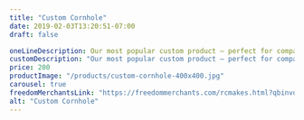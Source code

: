 ```yaml
---
title: "Custom Cornhole"
date: 2019-02-03T13:20:51-07:00
draft: false

oneLineDescription: Our most popular custom product – perfect for company events, weddings, family reunions, and more
customDescription: "Our most popular custom product – perfect for company events, weddings, family reunions, and more. Your order includes either laser etching or vinyl application of your custom design. You can provide your graphics or we will work with you to design it. All orders include a built-in scoreboard and bags in colors you select. Once you place your order, please contact us at cornhole@rcmakes.com to work out the design details and estimate of completion."
price: 200
productImage: "/products/custom-cornhole-400x400.jpg"
carousel: true
freedomMerchantsLink: "https://freedommerchants.com/rcmakes.html?qbinvoice=true&invoicenum=------&amt=200&desc=Custom%20Cornhole"
alt: "Custom Cornhole"
---
```

